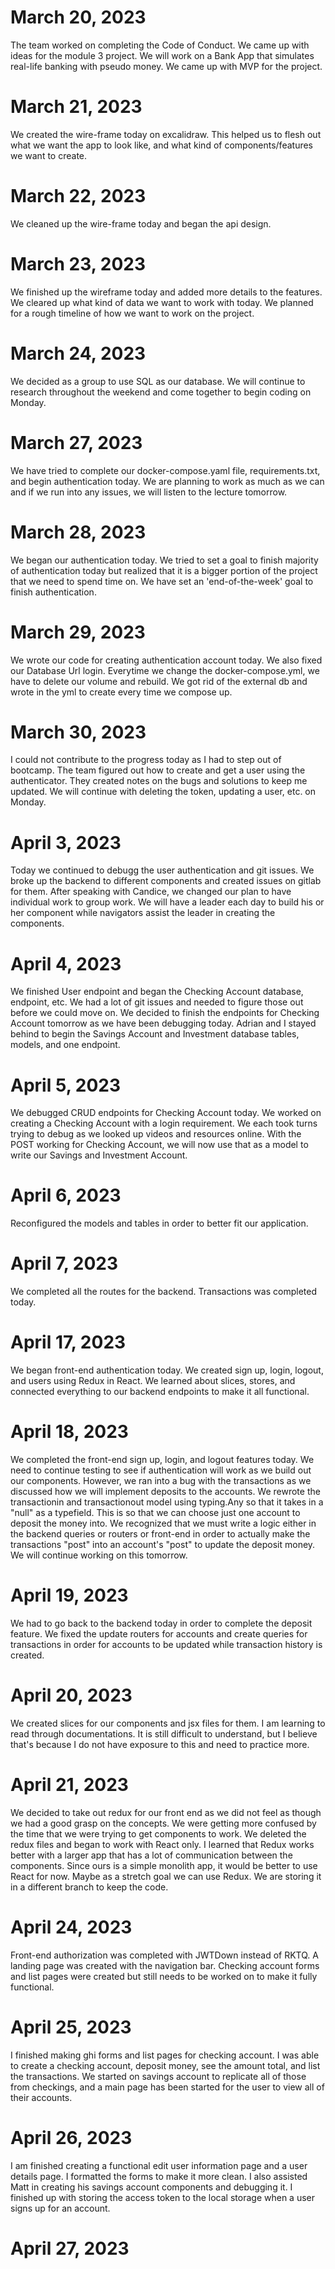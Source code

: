 # March 20, 2023
The team worked on completing the Code of Conduct. We came up with ideas for the module 3 project.
We will work on a Bank App that simulates real-life banking with pseudo money.
We came up with MVP for the project.


# March 21, 2023
We created the wire-frame today on excalidraw. This helped us to flesh out what we want the app to look like,
and what kind of components/features we want to create.


# March 22, 2023
We cleaned up the wire-frame today and began the api design.


# March 23, 2023
We finished up the wireframe today and added more details to the features. We cleared up what kind of data we want to work with today.
We planned for a rough timeline of how we want to work on the project.


# March 24, 2023
We decided as a group to use SQL as our database. We will continue to research throughout the weekend and come together to begin coding on Monday.


# March 27, 2023
We have tried to complete our docker-compose.yaml file, requirements.txt, and begin authentication today. We are planning to work as much as we can and if we run into any issues, we will listen to the lecture tomorrow.


# March 28, 2023
We began our authentication today. We tried to set a goal to finish majority of authentication today but realized that it is a bigger portion of the project that we need to spend time on. We have set an 'end-of-the-week' goal to finish authentication.


# March 29, 2023
We wrote our code for creating authentication account today. We also fixed our Database Url login. Everytime we change the docker-compose.yml, we have to delete our volume and rebuild. We got rid of the external db and wrote in the yml to create every time we compose up.


# March 30, 2023
I could not contribute to the progress today as I had to step out of bootcamp. The team figured out how to create and get a user using the authenticator. They created notes on the bugs and solutions to keep me updated. We will continue with deleting the token, updating a user, etc. on Monday.


# April 3, 2023
Today we continued to debugg the user authentication and git issues. We broke up the backend to different components and created issues on gitlab for them. After speaking with Candice, we changed our plan to have individual work to group work. We will have a leader each day to build his or her component while navigators assist the leader in creating the components.


# April 4, 2023
We finished User endpoint and began the Checking Account database, endpoint, etc. We had a lot of git issues and needed to figure those out before we could move on. We decided to finish the endpoints for Checking Account tomorrow as we have been debugging today. Adrian and I stayed behind to begin the Savings Account and Investment database tables, models, and one endpoint.

# April 5, 2023
We debugged CRUD endpoints for Checking Account today. We worked on creating a Checking Account with a login requirement. We each took turns trying to debug as we looked up videos and resources online. With the POST working for Checking Account, we will now use that as a model to write our Savings and Investment Account.


# April 6, 2023
Reconfigured the models and tables in order to better fit our application.


# April 7, 2023
We completed all the routes for the backend. Transactions was completed today.


# April 17, 2023
We began front-end authentication today. We created sign up, login, logout, and users using Redux in React. We learned about slices, stores, and connected everything to our backend endpoints to make it all functional.


# April 18, 2023
We completed the front-end sign up, login, and logout features today. We need to continue testing to see if authentication will work as we build out our components. However, we ran into a bug with the transactions as we discussed how we will implement deposits to the accounts. We rewrote the transactionin and transactionout model using typing.Any so that it takes in a "null" as a typefield. This is so that we can choose just one account to deposit the money into. We recognized that we must write a logic either in the backend queries or routers or front-end in order to actually make the transactions "post" into an account's "post" to update the deposit money. We will continue working on this tomorrow.


# April 19, 2023
We had to go back to the backend today in order to complete the deposit feature. We fixed the update routers for accounts and create queries for transactions in order for accounts to be updated while transaction history is created.


# April 20, 2023
We created slices for our components and jsx files for them. I am learning to read through documentations. It is still difficult to understand, but I believe that's because I do not have exposure to this and need to practice more.

# April 21, 2023
We decided to take out redux for our front end as we did not feel as though we had a good grasp on the concepts. We were getting more confused by the time that we were trying to get components to work. We deleted the redux files and began to work with React only. I learned that Redux works better with a larger app that has a lot of communication between the components. Since ours is a simple monolith app, it would be better to use React for now. Maybe as a stretch goal we can use Redux. We are storing it in a different branch to keep the code.

# April 24, 2023
Front-end authorization was completed with JWTDown instead of RKTQ. A landing page was created with the navigation bar. Checking account forms and list pages were created but still needs to be worked on to make it fully functional.

# April 25, 2023
I finished making ghi forms and list pages for checking account. I was able to create a checking account, deposit money, see the amount total, and list the transactions. We started on savings account to replicate all of those from checkings, and a main page has been started for the user to view all of their accounts.


# April 26, 2023
I am finished creating a functional edit user information page and a user details page. I formatted the forms to make it more clean. I also assisted Matt in creating his savings account components and debugging it. I finished up with storing the access token to the local storage when a user signs up for an account.


# April 27, 2023

